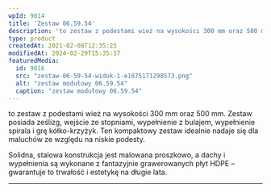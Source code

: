 ```yaml
---
wpId: 9014
title: 'Zestaw 06.59.54'
description: 'to zestaw z podestami wież na wysokości 300 mm oraz 500 mm. Zestaw posiada ześlizg, wejście ze stopniami, wypełnienie z bulajem, wypełnienie spirala i grę kółko-krzyżyk. Ten kompaktowy zestaw idealnie nadaje się dla maluchów ze względu na niskie podesty. Solidna, stalowa konstrukcja jest malowana proszkowo, a dachy i wypełnienia są wykonane z fantazyjnie grawerowanych płyt ...'
type: product
createdAt: 2021-02-08T12:35:25
modifiedAt: 2024-02-29T15:35:37
featuredMedia:
  id: 9016
  src: "zestaw-06-59-54-widok-1-e1675171298573.png"
  alt: "zestaw modułowy 06.59.54"
  caption: "zestaw modułowy 06.59.54"
---
```



to zestaw z podestami wież na wysokości 300 mm oraz 500 mm. Zestaw posiada ześlizg, wejście ze stopniami, wypełnienie z bulajem, wypełnienie spirala i grę kółko-krzyżyk. Ten kompaktowy zestaw idealnie nadaje się dla maluchów ze względu na niskie podesty.

Solidna, stalowa konstrukcja jest malowana proszkowo, a dachy i wypełnienia są wykonane z fantazyjnie grawerowanych płyt HDPE – gwarantuje to trwałość i estetykę na długie lata.

* * *